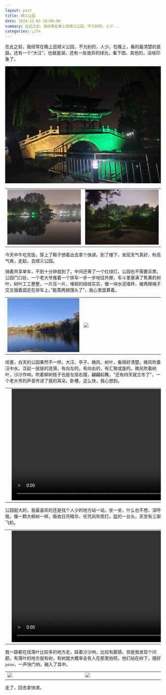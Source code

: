 ```yaml
---
layout: post
title: 顺义公园 
date: 2024-11-03 20:00:00
summary: 在此之前，我经常在晚上逛顺义公园，不为别的，人少...  
categories: Life
---
```


在此之前，我经常在晚上逛顺义公园，不为别的，人少。在晚上，看的最清楚的是路，还有一个“大汪”，也就是湖，还有一些诡异的绿光，看下图，其他的，没啥印象了。

![](https://raw.githubusercontent.com/shenggaowei/img-hosting/master/IMG_20241028_205537.jpg)

<table>
    <tr>
        <td width="600px">
          <img src="https://raw.githubusercontent.com/shenggaowei/img-hosting/master/IMG_20241031_202417.jpg" width="600" class="img-zoom" />
        </td>
        <td width="600px">
            <img src="https://raw.githubusercontent.com/shenggaowei/img-hosting/master/IMG_20241016_191057.jpg" width="600" class="img-zoom" />
        </td>
    </tr>
</table>

今天中午吃完饭，穿上了鞋子想着出去拿个快递。到了楼下，发现天气真好，秋高气爽，走起，去顺义公园。

骑着共享单车，不到十分钟就到了，中间还等了一个红绿灯。公园也不需要买票。公园门口处，一个老大爷推着一个排车一步一步地往外挪，车斗里塞满了焦黄的树叶，树叶工工整整，一片压一片，堆砌的结结实实，像一块水泥墙样，被两根绳子交叉捆着固定在排车上。”能蒸两锅馒头了“，我心里盘算着。

<table>
    <tr>
        <td width="600px">
          <img src="https://raw.githubusercontent.com/shenggaowei/img-hosting/master/IMG_20241103_155433.jpg" width="600" class="img-zoom" />
        </td>
        <td width="600px">
            <img src="https://raw.githubusercontent.com/shenggaowei/img-hosting/master/IMG_20241103_152449.jpg" width="600" class="img-zoom" />
        </td>
    </tr>
</table>


哇塞，白天的公园果然不一样。大汪、亭子、微风、树叶，看得好清楚。微风吹着汪中水，泛起一层层的涟漪，有向左的，有向右的，有汇聚成旋的。微风吹着树叶，沙沙作响，吹着柳树枝子也是左摇右摆，翩翩起舞。"还有四天就立冬了”，一个老大爷的声音传进了我的耳朵。卧槽，这么快，我心想到。

<table>
    <tr>
        <td width="600px">
          <img src="https://raw.githubusercontent.com/shenggaowei/img-hosting/master/IMG_20241103_153202.jpg" width="600" class="img-zoom" />
        </td>
        <td width="600px">
            <video width="720px" controls preload muted autoplay playsinline loop><source src="https://raw.githubusercontent.com/shenggaowei/img-hosting/master/VID_20241103_153246.mp4" type="video/mp4" poster="https://raw.githubusercontent.com/shenggaowei/img-hosting/master/IMG_20241103_153455-2.jpg"></video>
        </td>
    </tr>
</table>

公园挺大的，我最喜欢的还是找个人少的地方站一站，坐一坐，什么也不想，深呼吸，像一颗大柳树一样，吸收日月精华，任凭风吹雨打。猛的一台头，天空有三架飞机。

<table>
    <tr>
        <td width="600px">
          <img src="https://raw.githubusercontent.com/shenggaowei/img-hosting/master/IMG_20241103_155433.jpg" width="600" class="img-zoom" />
        </td>
        <td width="600px">
            <video width="720px" controls preload muted autoplay playsinline loop><source src="https://raw.githubusercontent.com/shenggaowei/img-hosting/master/VID_20241103_154007.mp4" type="video/mp4" ></video>
        </td>
    </tr>
</table>

我一路都在找落叶比较多的地方走，踩着沙沙响，比较有脚感。但是我发现个问题，有落叶的地方就有树，有树就大概率会有人在那里拍照，他们站在树下，摆好 `pose`，一声快门响，融入了其中。


<table>
    <tr>
        <td width="600px">
          <img src="https://raw.githubusercontent.com/shenggaowei/img-hosting/master/IMG_20241103_152223.jpg" width="600" class="img-zoom" />
        </td>
        <td width="600px">
            <img src="https://raw.githubusercontent.com/shenggaowei/img-hosting/master/IMG_20241103_153538.jpg" width="600" class="img-zoom" />
        </td>
    </tr>
</table>

走了，回去拿快递。